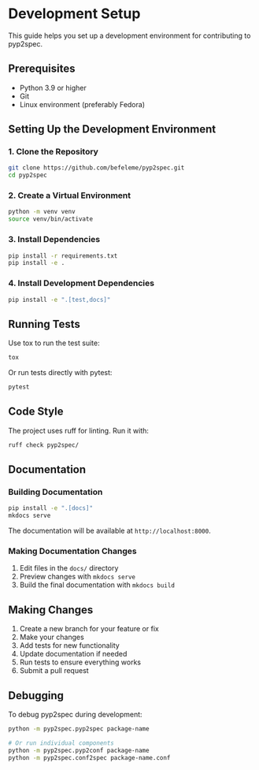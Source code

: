 # Development Setup

This guide helps you set up a development environment for contributing to pyp2spec.

## Prerequisites

- Python 3.9 or higher
- Git
- Linux environment (preferably Fedora)

## Setting Up the Development Environment

### 1. Clone the Repository

```bash
git clone https://github.com/befeleme/pyp2spec.git
cd pyp2spec
```

### 2. Create a Virtual Environment

```bash
python -m venv venv
source venv/bin/activate
```

### 3. Install Dependencies

```bash
pip install -r requirements.txt
pip install -e .
```

### 4. Install Development Dependencies

```bash
pip install -e ".[test,docs]"
```

## Running Tests

Use tox to run the test suite:

```bash
tox
```

Or run tests directly with pytest:

```bash
pytest
```

## Code Style

The project uses ruff for linting. Run it with:

```bash
ruff check pyp2spec/
```

## Documentation

### Building Documentation

```bash
pip install -e ".[docs]"
mkdocs serve
```

The documentation will be available at `http://localhost:8000`.

### Making Documentation Changes

1. Edit files in the `docs/` directory
2. Preview changes with `mkdocs serve`
3. Build the final documentation with `mkdocs build`

## Making Changes

1. Create a new branch for your feature or fix
2. Make your changes
3. Add tests for new functionality
4. Update documentation if needed
5. Run tests to ensure everything works
6. Submit a pull request

## Debugging

To debug pyp2spec during development:

```bash
python -m pyp2spec.pyp2spec package-name

# Or run individual components
python -m pyp2spec.pyp2conf package-name
python -m pyp2spec.conf2spec package-name.conf
```
